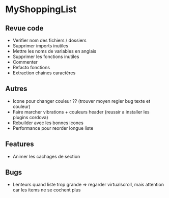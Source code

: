 MyShoppingList
==============

Revue code
----------

* Verifier nom des fichiers / dossiers
* Supprimer imports inutiles
* Mettre les noms de variables en anglais
* Supprimer les fonctions inutiles
* Commenter
* Refacto fonctions
* Extraction chaines caractères

Autres
------
* Icone pour changer couleur ?? (trouver moyen regler bug texte et couleur)
* Faire marcher vibrations + couleurs header (reussir a installer les plugins cordova)
* Rebuilder avec les bonnes icones
* Performance pour reorder longue liste

Features
-------
* Animer les cachages de section

Bugs
----
* Lenteurs quand liste trop grande => regarder virtualscroll, mais attention car les items ne se cochent plus
